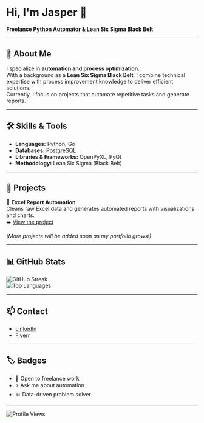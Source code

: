 # Hi, I'm Jasper 👋  
**Freelance Python Automator & Lean Six Sigma Black Belt**

---

## 🚀 About Me  
I specialize in **automation and process optimization**.  
With a background as a **Lean Six Sigma Black Belt**, I combine technical expertise with process improvement knowledge to deliver efficient solutions.  
Currently, I focus on projects that automate repetitive tasks and generate reports.

---

## 🛠️ Skills & Tools  
- **Languages:** Python, Go  
- **Databases:** PostgreSQL  
- **Libraries & Frameworks:** OpenPyXL, PyQt  
- **Methodology:** Lean Six Sigma (Black Belt)

---

## 📂 Projects  
🔧 **Excel Report Automation**  
Cleans raw Excel data and generates automated reports with visualizations and charts.  
➡️ [View the project](https://github.com/Dirza1/Automated_Sales_report)  

*(More projects will be added soon as my portfolio grows!)*

---

## 📊 GitHub Stats  
![GitHub Streak](https://github-readme-streak-stats.herokuapp.com/?user=jasperolthof&theme=dark&hide_border=true)  
![Top Languages](https://github-readme-stats.vercel.app/api/top-langs/?username=jasperolthof&layout=compact&theme=dark&hide_border=true)  

---

## 📫 Contact  
- [LinkedIn](https://www.linkedin.com/in/jasper-olthof-donker-5a77514b/)  
- [Fiverr](https://nl.fiverr.com/sellers/jasper_olthof/)  

---

## 🏷️ Badges  
- 💼 Open to freelance work  
- ⚡ Ask me about automation  
- 📊 Data-driven problem solver  

---

![Profile Views](https://komarev.com/ghpvc/?username=jasperolthof&style=flat-square&color=blue)
